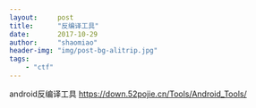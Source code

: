 ```yaml
---
layout:     post
title:      "反编译工具"
date:       2017-10-29
author:     "shaomiao"
header-img: "img/post-bg-alitrip.jpg"
tags:
    - "ctf"
---
```

android反编译工具 https://down.52pojie.cn/Tools/Android_Tools/
